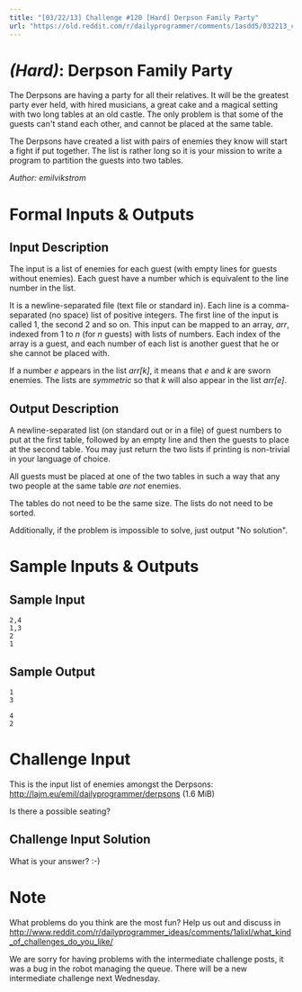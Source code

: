 ```yaml
---
title: "[03/22/13] Challenge #120 [Hard] Derpson Family Party"
url: "https://old.reddit.com/r/dailyprogrammer/comments/1asdd5/032213_challenge_120_hard_derpson_family_party/"
---
```



# [](#HardIcon) *(Hard)*: Derpson Family Party
The Derpsons are having a party for all their relatives. It will be
the greatest party ever held, with hired musicians, a great cake and a
magical setting with two long tables at an old castle. The only
problem is that some of the guests can't stand each other, and cannot
be placed at the same table.

The Derpsons have created a list with pairs of enemies they know will
start a fight if put together. The list is rather long so it is your
mission to write a program to partition the guests into two tables.

*Author: emilvikstrom*
# Formal Inputs & Outputs
## Input Description
The input is a list of enemies for each guest (with empty lines for
guests without enemies). Each guest have a number which is equivalent
to the line number in the list.

It is a newline-separated file (text file or standard in). Each line is a
comma-separated (no space) list of positive integers. The first
line of the input is called 1, the second 2 and so on. This input can
be mapped to an array, *arr*, indexed from 1 to *n* (for *n* guests)
with lists of numbers. Each index of the array is a guest, and each
number of each list is another guest that he or she cannot be placed with.

If a number *e* appears in the list *arr[k]*, it means that *e* and *k*
are sworn enemies. The lists are *symmetric* so that *k* will also
appear in the list *arr[e]*.
## Output Description
A newline-separated list (on standard out or in a file) of guest
numbers to put at the first table, followed by an empty line and then
the guests to place at the second table. You may just return
the two lists if printing is non-trivial in your language of choice.

All guests must be placed at one of the two tables in such a way that
any two people at the same table *are not* enemies.

The tables do not need to be the same size. The lists do not need to
be sorted.

Additionally, if the problem is impossible to solve, just output
"No solution".
# Sample Inputs & Outputs
## Sample Input
    2,4
    1,3
    2
    1
## Sample Output
    1
    3

    4
    2
# Challenge Input
This is the input list of enemies amongst the Derpsons:
http://lajm.eu/emil/dailyprogrammer/derpsons (1.6 MiB)

Is there a possible seating?
## Challenge Input Solution
What is your answer? :-)
# Note
What problems do you think are the most fun? Help us out and discuss in http://www.reddit.com/r/dailyprogrammer_ideas/comments/1alixl/what_kind_of_challenges_do_you_like/

We are sorry for having problems with the intermediate challenge posts, it was a bug in the robot managing the queue. There will be a new intermediate challenge next Wednesday.
				